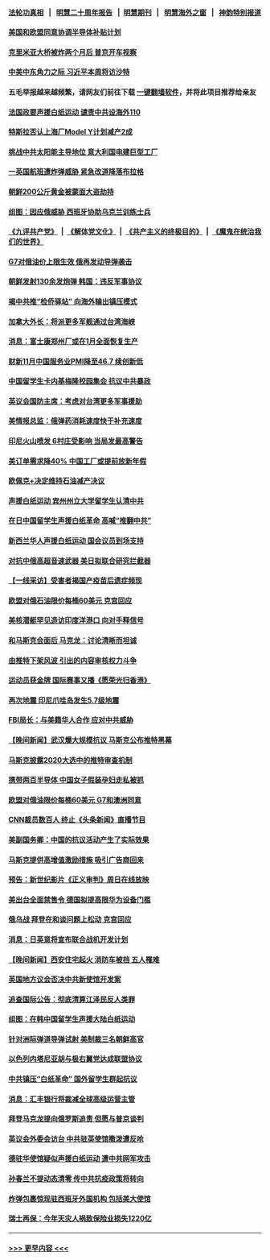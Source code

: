 #### [法轮功真相](https://github.com/gfw-breaker/truth/blob/master/README.md?t=0) &nbsp;&nbsp;|&nbsp;&nbsp; [明慧二十周年报告](https://github.com/gfw-breaker/mh-reports/blob/master/README.md?t=0) &nbsp;&nbsp;|&nbsp;&nbsp;[明慧期刊](https://github.com/gfw-breaker/mh-qikan) &nbsp;&nbsp;|&nbsp;&nbsp; [明慧海外之窗](https://github.com/gfw-breaker/mh-news/blob/master/README.md?t=0) &nbsp;&nbsp;|&nbsp;&nbsp; [神韵特别报道](https://github.com/gfw-breaker/mh-news/blob/master/shenyun.md?t=0)
#### [美国和欧盟同意协调半导体补贴计划](../pages/nsc418/n13879188.md?t=12061601) 
#### [克里米亚大桥被炸两个月后 普京开车视察](../pages/nsc418/n13879108.md?t=12061601) 
#### [中美中东角力之际 习近平本周将访沙特](../pages/nsc418/n13879110.md?t=12061601) 
#### 五毛举报越来越频繁，请网友们前往下载 [一键翻墙软件](https://github.com/gfw-breaker/ssr-accounts)，并将此项目推荐给亲友
#### [法国政要声援白纸运动 谴责中共设海外110](../pages/nsc418/n13879109.md?t=12061601) 
#### [特斯拉否认上海厂Model Y计划减产2成](../pages/nsc418/n13879089.md?t=12061601) 
#### [挑战中共太阳能主导地位 意大利国电建巨型工厂](../pages/nsc418/n13879055.md?t=12061601) 
#### [一英国航班遭炸弹威胁 紧急改道降落布拉格](../pages/nsc418/n13879092.md?t=12061601) 
#### [朝鲜200公斤黄金被蒙面大盗劫持](../pages/nsc418/n13879093.md?t=12061601) 
#### [组图：因应俄威胁 西班牙协助乌克兰训练士兵](../pages/nsc418/n13878956.md?t=12061601) 
#### [《九评共产党》](https://github.com/begood0513/9ping.md/blob/master/README.md) &nbsp;|&nbsp; [《解体党文化》](../../../../jtdwh.md/blob/master/README.md)  &nbsp;|&nbsp; [《共产主义的终极目的》](../../../../gczydzjmd.md/blob/master/README.md) &nbsp;|&nbsp; [《魔鬼在统治我们的世界》](../../../../mgztzwmdsj.md/blob/master/README.md) 
#### [G7对俄油价上限生效 俄再发动导弹袭击](../pages/nsc418/n13878968.md?t=12061601) 
#### [朝鲜发射130余发炮弹 韩国：违反军事协议](../pages/nsc418/n13879048.md?t=12061601) 
#### [揭中共推“检侨驿站” 向海外输出镇压模式](../pages/nsc418/n13878090.md?t=12061601) 
#### [加拿大外长：将派更多军舰通过台湾海峡](../pages/nsc418/n13878860.md?t=12061601) 
#### [消息：富士康郑州厂或在1月全面恢复生产](../pages/nsc418/n13878800.md?t=12061601) 
#### [财新11月中国服务业PMI降至46.7 续创新低](../pages/nsc418/n13878711.md?t=12061601) 
#### [中国留学生卡内基梅隆校园集会 抗议中共暴政](../pages/nsc418/n13878453.md?t=12061601) 
#### [英议会国防主席：考虑对台湾更多军事援助](../pages/nsc418/n13878642.md?t=12061601) 
#### [美情报总监：俄弹药消耗速度快于补充速度](../pages/nsc418/n13878582.md?t=12061601) 
#### [印尼火山喷发 6村庄受影响 当局发最高警告](../pages/nsc418/n13878551.md?t=12061601) 
#### [美订单需求降40% 中国工厂或提前放新年假](../pages/nsc418/n13878498.md?t=12061601) 
#### [欧佩克+决定维持石油减产决议](../pages/nsc418/n13878445.md?t=12061601) 
#### [声援白纸运动 宾州州立大学留学生认清中共](../pages/nsc418/n13878143.md?t=12061601) 
#### [在日中国留学生声援白纸革命 高喊“推翻中共”](../pages/nsc418/n13878164.md?t=12061601) 
#### [新西兰华人声援白纸运动 国会议员到场支持](../pages/nsc418/n13878098.md?t=12061601) 
#### [对抗中俄高超音速武器 美日拟联合研究拦截器](../pages/nsc418/n13878095.md?t=12061601) 
#### [【一线采访】受害者揭国产疫苗后遗症频现](../pages/nsc418/n13877939.md?t=12061601) 
#### [欧盟对俄石油限价每桶60美元 克宫回应](../pages/nsc418/n13878052.md?t=12061601) 
#### [美核潜艇罕见造访印度洋港口 向对手释信号](../pages/nsc418/n13878029.md?t=12061601) 
#### [和马斯克会面后 马克龙：讨论清晰而坦诚](../pages/nsc418/n13877961.md?t=12061601) 
#### [由推特下架风波 引出的内容审核权力斗争](../pages/nsc418/n13878019.md?t=12061601) 
#### [运动员获金牌 国际赛事又播《愿荣光归香港》](../pages/nsc418/n13877945.md?t=12061601) 
#### [再次地震 印尼爪哇岛发生5.7级地震](../pages/nsc418/n13877944.md?t=12061601) 
#### [FBI局长：与美籍华人合作 应对中共威胁](../pages/nsc418/n13877934.md?t=12061601) 
#### [【晚间新闻】武汉爆大规模抗议 马斯克公布推特黑幕](../pages/nsc418/n13877931.md?t=12061601) 
#### [马斯克披露2020大选中的推特审查机制](../pages/nsc418/n13877927.md?t=12061601) 
#### [携带两百半导体 中国女子假装孕妇走私被抓](../pages/nsc418/n13877878.md?t=12061601) 
#### [欧盟对俄油限价每桶60美元 G7和澳洲同意](../pages/nsc418/n13877760.md?t=12061601) 
#### [CNN裁员数百人 终止《头条新闻》直播节目](../pages/nsc418/n13877643.md?t=12061601) 
#### [美副国务卿：中国的抗议活动产生了实际效果](../pages/nsc418/n13877653.md?t=12061601) 
#### [马斯克提供高增值激励措施 吸引广告商回来](../pages/nsc418/n13877597.md?t=12061601) 
#### [预告：新世纪影片《正义审判》周日在线放映](../pages/nsc418/n13877631.md?t=12061601) 
#### [美出台全面禁售令 德国拟提高限华为设备门槛](../pages/nsc418/n13877585.md?t=12061601) 
#### [俄乌战 拜登在和谈问题上松动 克宫回应](../pages/nsc418/n13877463.md?t=12061601) 
#### [消息：日英意将宣布联合战机开发计划](../pages/nsc418/n13877377.md?t=12061601) 
#### [【晚间新闻】西安住宅起火 消防车被挡 五人罹难](../pages/nsc418/n13877357.md?t=12061601) 
#### [英国地方议会否决中共新使馆开发案](../pages/nsc418/n13877280.md?t=12061601) 
#### [追查国际公告：彻底清算江泽民反人类罪](../pages/nsc418/n13877248.md?t=12061601) 
#### [组图：在韩中国留学生声援大陆白纸运动](../pages/nsc418/n13877125.md?t=12061601) 
#### [针对洲际弹道导弹试射 美制裁三名朝鲜高官](../pages/nsc418/n13876955.md?t=12061601) 
#### [以色列内塔尼亚胡与极右翼党达成联盟协议](../pages/nsc418/n13877005.md?t=12061601) 
#### [中共镇压“白纸革命” 国外留学生群起抗议](../pages/nsc418/n13876615.md?t=12061601) 
#### [消息：汇丰银行将裁减全球高级运营主管](../pages/nsc418/n13876898.md?t=12061601) 
#### [拜登马克龙提向俄罗斯追责 但愿与普京谈判](../pages/nsc418/n13876932.md?t=12061601) 
#### [英议会外委会访台 中共驻英使馆撒泼遭反呛](../pages/nsc418/n13876914.md?t=12061601) 
#### [德驻华使馆疑似声援白纸运动 遭中共网军攻击](../pages/nsc418/n13876887.md?t=12061601) 
#### [孙春兰不提动态清零 传中共抗疫政策将转向](../pages/nsc418/n13876861.md?t=12061601) 
#### [炸弹包裹惊现驻西班牙外国机构 包括美大使馆](../pages/nsc418/n13876723.md?t=12061601) 
#### [瑞士再保：今年天灾人祸致保险业损失1220亿](../pages/nsc418/n13876878.md?t=12061601) 

----
#### [ >>> 更早内容 <<< ](../indexes/nsc418-earlier.md)
